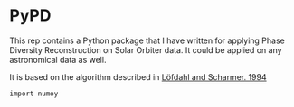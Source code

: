 # PyPD

This rep contains a Python package that I have written for applying Phase Diversity Reconstruction on Solar Orbiter data. It could be applied on any astronomical data as well. 

It is based on the algorithm described in [Löfdahl and Scharmer. 1994](http://adsabs.harvard.edu/full/1994A&AS..107..243L)

```
import numoy
```
